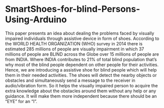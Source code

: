 # SmartShoes-for-blind-Persons-Using-Arduino
This paper presents an idea about dealing the problems faced by visually impaired individuals through assistive device in form of shoes. According to the WORLD HEALTH ORGANIZATION (WHO) survey in 2014 there is estimated 285 millions of people are visually impairment in which 37 millions of people are BLIND across the Globe over 15 millions of people are from INDIA. Where INDIA contributes to 21% of total blind population that’s why most of the blind people dependent on other people for their activities. Hence, we are introducing a assistive shoe for blind people which will help them in their needed activities. The shoes will detect the nearby objects or obstacles and simultaneously send a message to the receiver in audio/vibration form. So it helps the visually impaired person to acquire the extra knowledge about the obstacles around them without any help or any guidance. It will make them more independent because there should be an “EYE” for an “I”.

